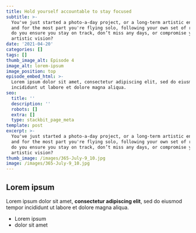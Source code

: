 ```yaml
---
title: Hold yourself accountable to stay focused
subtitle: >-
  You've just started a photo-a-day project, or a long-term artistic endeavor,
  and for the most part you're flying solo, following your own set of rules. How
  do you ensure you stay on track, don’t miss any days, or compromise your
  artistic vision?
date: '2021-04-20'
categories: []
tags: []
thumb_image_alt: Episode 4
image_alt: lorem-ipsum
image_position: top
episode_embed_html: >-
  Lorem ipsum dolor sit amet, consectetur adipiscing elit, sed do eiusmod tempor
  incididunt ut labore et dolore magna aliqua.
seo:
  title: ''
  description: ''
  robots: []
  extra: []
  type: stackbit_page_meta
template: post
excerpt: >-
  You've just started a photo-a-day project, or a long-term artistic endeavor,
  and for the most part you're flying solo, following your own set of rules. How
  do you ensure you stay on track, don’t miss any days, or compromise your
  artistic vision?
thumb_image: /images/365-July-9_10.jpg
image: /images/365-July-9_10.jpg
---
```

## Lorem ipsum

Lorem ipsum dolor sit amet, **consectetur adipiscing elit**, sed do eiusmod tempor incididunt ut labore et dolore magna aliqua.

- Lorem ipsum
- dolor sit amet